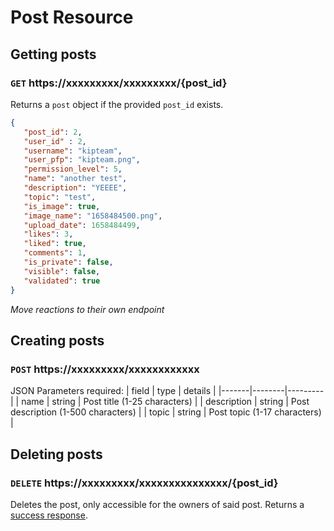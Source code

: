 # Post Resource
## Getting posts 
### `GET` https://xxxxxxxxx/xxxxxxxxx/{post_id}
Returns a `post` object if the provided `post_id` exists.
```json
{
   "post_id": 2,
   "user_id" : 2,
   "username": "kipteam",
   "user_pfp": "kipteam.png",
   "permission_level": 5,
   "name": "another test",
   "description": "YEEEE",
   "topic": "test",
   "is_image": true,
   "image_name": "1658484500.png",
   "upload_date": 1658484499,
   "likes": 3,
   "liked": true,
   "comments": 1,
   "is_private": false,
   "visible": false,
   "validated": true
}
```
_Move reactions to their own endpoint_

## Creating posts
### `POST` https://xxxxxxxxx/xxxxxxxxxxxx
JSON Parameters required:
| field | type   | details |
|-------|--------|---------|
| name  | string | Post title (1-25 characters) |
| description  | string | Post description (1-500 characters) |
| topic  | string | Post topic (1-17 characters) |

## Deleting posts 
### `DELETE` https://xxxxxxxxx/xxxxxxxxxxxxxxx/{post_id}
Deletes the post, only accessible for the owners of said post. Returns a [success response](/docs/resources/common_responses.md#success).